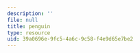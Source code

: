 ```yaml
---
description: ''
file: null
title: penguin
type: resource
uid: 39a0696e-9fc5-4a6c-9c58-f4e9d65e7be2
---
```

